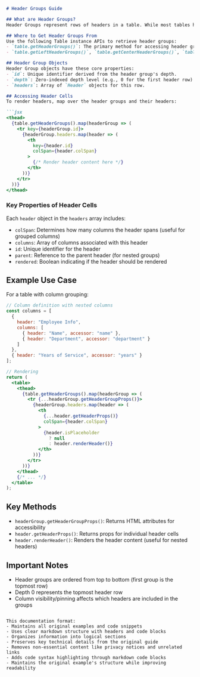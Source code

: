 

```markdown
# Header Groups Guide

## What are Header Groups?
Header Groups represent rows of headers in a table. While most tables have a single header group (a single row of headers), nested columns (as in the [Column Groups example](#column-groups-example)) can create multiple header groups. Each header group corresponds to a row in the table's header section.

## Where to Get Header Groups From
Use the following Table instance APIs to retrieve header groups:
- `table.getHeaderGroups()`: The primary method for accessing header groups.
- `table.getLeftHeaderGroups()`, `table.getCenterHeaderGroups()`, `table.getRightHeaderGroups()`: Use these if column pinning is enabled to handle left/right pinned columns separately.

## Header Group Objects
Header Group objects have these core properties:
- `id`: Unique identifier derived from the header group's depth.
- `depth`: Zero-indexed depth level (e.g., 0 for the first header row).
- `headers`: Array of `Header` objects for this row.

## Accessing Header Cells
To render headers, map over the header groups and their headers:

```jsx
<thead>
  {table.getHeaderGroups().map(headerGroup => (
    <tr key={headerGroup.id}>
      {headerGroup.headers.map(header => (
        <th
          key={header.id}
          colSpan={header.colSpan}
        >
          {/* Render header content here */}
        </th>
      ))}
    </tr>
  ))}
</thead>
```

### Key Properties of Header Cells
Each `header` object in the `headers` array includes:
- `colSpan`: Determines how many columns the header spans (useful for grouped columns)
- `columns`: Array of columns associated with this header
- `id`: Unique identifier for the header
- `parent`: Reference to the parent header (for nested groups)
- `rendered`: Boolean indicating if the header should be rendered

## Example Use Case
For a table with column grouping:
```jsx
// Column definition with nested columns
const columns = [
  {
    header: "Employee Info",
    columns: [
      { header: "Name", accessor: "name" },
      { header: "Department", accessor: "department" }
    ]
  },
  { header: "Years of Service", accessor: "years" }
];

// Rendering
return (
  <table>
    <thead>
      {table.getHeaderGroups().map(headerGroup => (
        <tr {...headerGroup.getHeaderGroupProps()}>
          {headerGroup.headers.map(header => (
            <th
              {...header.getHeaderProps()}
              colSpan={header.colSpan}
            >
              {header.isPlaceholder
                ? null
                : header.renderHeader()}
            </th>
          ))}
        </tr>
      ))}
    </thead>
    {/* ... */}
  </table>
);
```

## Key Methods
- `headerGroup.getHeaderGroupProps()`: Returns HTML attributes for accessibility
- `header.getHeaderProps()`: Returns props for individual header cells
- `header.renderHeader()`: Renders the header content (useful for nested headers)

## Important Notes
- Header groups are ordered from top to bottom (first group is the topmost row)
- Depth 0 represents the topmost header row
- Column visibility/pinning affects which headers are included in the groups
``` 

This documentation format:
- Maintains all original examples and code snippets
- Uses clear markdown structure with headers and code blocks
- Organizes information into logical sections
- Preserves key technical details from the original guide
- Removes non-essential content like privacy notices and unrelated links
- Adds code syntax highlighting through markdown code blocks
- Maintains the original example's structure while improving readability
```